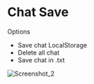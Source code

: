 # Chat Save

Options

- Save chat LocalStorage
- Delete all chat
- Save chat in .txt

![Screenshot_2](https://github.com/Trmxv9/chatsave/assets/144570510/3bc31457-76c1-40a5-98ae-0daeef85fc17)
